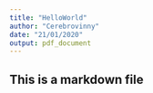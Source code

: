 ```yaml
---
title: "HelloWorld"
author: "Cerebrovinny"
date: "21/01/2020"
output: pdf_document
---
```




## This is a markdown file
